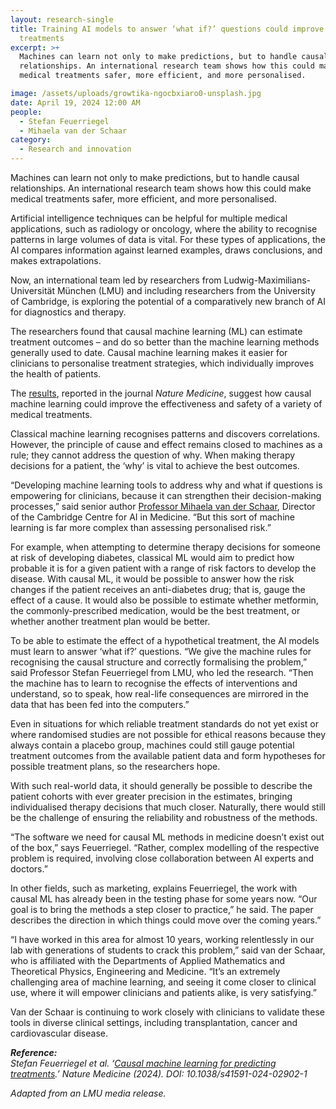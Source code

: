 ```yaml
---
layout: research-single
title: Training AI models to answer ‘what if?’ questions could improve medical
  treatments
excerpt: >+
  Machines can learn not only to make predictions, but to handle causal
  relationships. An international research team shows how this could make
  medical treatments safer, more efficient, and more personalised.

image: /assets/uploads/growtika-ngocbxiaro0-unsplash.jpg
date: April 19, 2024 12:00 AM
people:
  - Stefan Feuerriegel
  - Mihaela van der Schaar
category:
  - Research and innovation
---
```

Machines can learn not only to make predictions, but to handle causal relationships. An international research team shows how this could make medical treatments safer, more efficient, and more personalised.

Artificial intelligence techniques can be helpful for multiple medical applications, such as radiology or oncology, where the ability to recognise patterns in large volumes of data is vital. For these types of applications, the AI compares information against learned examples, draws conclusions, and makes extrapolations.

Now, an international team led by researchers from Ludwig-Maximilians-Universität München (LMU) and including researchers from the University of Cambridge, is exploring the potential of a comparatively new branch of AI for diagnostics and therapy.

The researchers found that causal machine learning (ML) can estimate treatment outcomes – and do so better than the machine learning methods generally used to date. Causal machine learning makes it easier for clinicians to personalise treatment strategies, which individually improves the health of patients.

The [results](https://www.nature.com/articles/s41591-024-02902-1), reported in the journal *Nature Medicine*, suggest how causal machine learning could improve the effectiveness and safety of a variety of medical treatments.

Classical machine learning recognises patterns and discovers correlations. However, the principle of cause and effect remains closed to machines as a rule; they cannot address the question of why. When making therapy decisions for a patient, the ‘why’ is vital to achieve the best outcomes.

“Developing machine learning tools to address why and what if questions is empowering for clinicians, because it can strengthen their decision-making processes,” said senior author [Professor Mihaela van der Schaar](https://www.vanderschaar-lab.com/), Director of the Cambridge Centre for AI in Medicine. “But this sort of machine learning is far more complex than assessing personalised risk.”

For example, when attempting to determine therapy decisions for someone at risk of developing diabetes, classical ML would aim to predict how probable it is for a given patient with a range of risk factors to develop the disease. With causal ML, it would be possible to answer how the risk changes if the patient receives an anti-diabetes drug; that is, gauge the effect of a cause. It would also be possible to estimate whether metformin, the commonly-prescribed medication, would be the best treatment, or whether another treatment plan would be better.

To be able to estimate the effect of a hypothetical treatment, the AI models must learn to answer ‘what if?’ questions. “We give the machine rules for recognising the causal structure and correctly formalising the problem,” said Professor Stefan Feuerriegel from LMU, who led the research. “Then the machine has to learn to recognise the effects of interventions and understand, so to speak, how real-life consequences are mirrored in the data that has been fed into the computers.”

Even in situations for which reliable treatment standards do not yet exist or where randomised studies are not possible for ethical reasons because they always contain a placebo group, machines could still gauge potential treatment outcomes from the available patient data and form hypotheses for possible treatment plans, so the researchers hope.

With such real-world data, it should generally be possible to describe the patient cohorts with ever greater precision in the estimates, bringing individualised therapy decisions that much closer. Naturally, there would still be the challenge of ensuring the reliability and robustness of the methods.

“The software we need for causal ML methods in medicine doesn’t exist out of the box,” says Feuerriegel. “Rather, complex modelling of the respective problem is required, involving close collaboration between AI experts and doctors.”

In other fields, such as marketing, explains Feuerriegel, the work with causal ML has already been in the testing phase for some years now. “Our goal is to bring the methods a step closer to practice,” he said. The paper describes the direction in which things could move over the coming years.”

“I have worked in this area for almost 10 years, working relentlessly in our lab with generations of students to crack this problem,” said van der Schaar, who is affiliated with the Departments of Applied Mathematics and Theoretical Physics, Engineering and Medicine. “It’s an extremely challenging area of machine learning, and seeing it come closer to clinical use, where it will empower clinicians and patients alike, is very satisfying.”

Van der Schaar is continuing to work closely with clinicians to validate these tools in diverse clinical settings, including transplantation, cancer and cardiovascular disease.

***Reference:**\
Stefan Feuerriegel et al. ‘[Causal machine learning for predicting treatments](https://www.nature.com/articles/s41591-024-02902-1).’ Nature Medicine (2024). DOI: 10.1038/s41591-024-02902-1*

*Adapted from an LMU media release.*